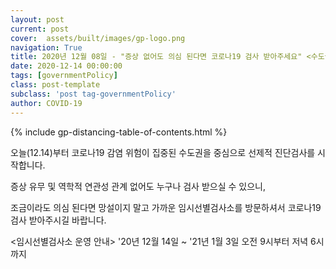 ```yaml
---
layout: post
current: post
cover:  assets/built/images/gp-logo.png
navigation: True
title: 2020년 12월 08일 - "증상 없어도 의심 된다면 코로나19 검사 받아주세요" <수도권 임시선별검사소>
date: 2020-12-14 00:00:00
tags: [governmentPolicy]
class: post-template
subclass: 'post tag-governmentPolicy'
author: COVID-19
---
```


{% include gp-distancing-table-of-contents.html %}

오늘(12.14)부터 코로나19
감염 위험이 집중된 수도권을 중심으로
선제적 진단검사를 시작합니다.

증상 유무 및 역학적 연관성 관계 없어도
누구나 검사 받으실 수 있으니,

조금이라도 의심 된다면 망설이지 말고
가까운 임시선별검사소를 방문하셔서
코로나19 검사 받아주시길 바랍니다.

<임시선별검사소 운영 안내>
'20년 12월 14일 ~ '21년 1월 3일
오전 9시부터 저녁 6시까지